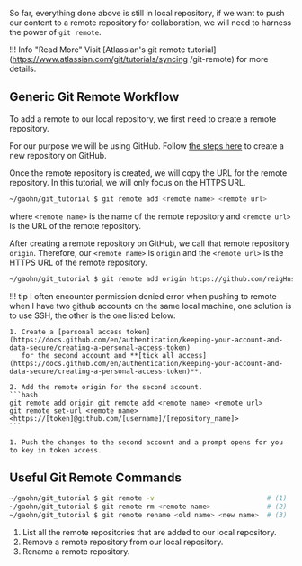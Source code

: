 So far, everything done above is still in local repository, if we want to push our content to a
remote repository for collaboration, we will need to harness the power of `git remote`.

!!! Info "Read More"
    Visit [Atlassian's git remote tutorial](https://www.atlassian.com/git/tutorials/syncing
    /git-remote) for more details.

## Generic Git Remote Workflow 

To add a remote to our local repository, we first need to create a remote repository.

For our purpose we will be using GitHub. Follow [the steps here](https://docs.github.com/en/get-started/quickstart/create-a-repo)
to create a new repository on GitHub.

Once the remote repository is created, we will copy the URL for the remote repository. In this tutorial,
we will only focus on the HTTPS URL.

```bash title="git remote add" linenums="1"
~/gaohn/git_tutorial $ git remote add <remote name> <remote url>
```

where `<remote name>` is the name of the remote repository and `<remote url>` is the URL of the remote repository.

After creating a remote repository on GitHub, we call that remote repository `origin`. 
Therefore, our `<remote name>` is `origin` and the `<remote url>` is the HTTPS URL of the remote repository.

```bash title="git remote add" linenums="1"
~/gaohn/git_tutorial $ git remote add origin https://github.com/reigHns92/git-tutorial.git
```


!!! tip
    I often encounter permission denied error when pushing to remote when I have two github accounts
    on the same local machine, one solution is to use SSH, the other is the one listed below:

    1. Create a [personal access token](https://docs.github.com/en/authentication/keeping-your-account-and-data-secure/creating-a-personal-access-token) 
       for the second account and **[tick all access](https://docs.github.com/en/authentication/keeping-your-account-and-data-secure/creating-a-personal-access-token)**. 
    
    2. Add the remote origin for the second account.
    ```bash
    git remote add origin git remote add <remote name> <remote url>
    git remote set-url <remote name> <https://[token]@github.com/[username]/[repository_name]>
    ```
    
    1. Push the changes to the second account and a prompt opens for you to key in token access.

## Useful Git Remote Commands

```bash title="git remote commands" linenums="1"
~/gaohn/git_tutorial $ git remote -v                            # (1)
~/gaohn/git_tutorial $ git remote rm <remote name>              # (2)
~/gaohn/git_tutorial $ git remote rename <old name> <new name>  # (3)
```

1. List all the remote repositories that are added to our local repository.
2. Remove a remote repository from our local repository.
3. Rename a remote repository.